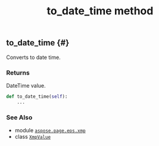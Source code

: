 ﻿---
title: to_date_time method
second_title: Aspose.Page for Python via .NET API References
description: 
type: docs
weight: 30
url: /python-net/aspose.page.eps.xmp/xmpvalue/to_date_time/
is_root: false
---

## to_date_time {#}

Converts to date time.


### Returns 


DateTime value.


```python
def to_date_time(self):
    ...
```





### See Also
* module [`aspose.page.eps.xmp`](../../)
* class [`XmpValue`](/page/python-net/aspose.page.eps.xmp/xmpvalue)
